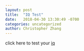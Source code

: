 ```yaml
---
layout: post
title:  "IQ Test"
date:   2018-04-30 13:30:49 -0700
categories: uncategorized
author: Christopher Zhang
---
```


click here to test your [iq]

[iq]: http://random-name-picker.com/random-number-generator-1-10/

